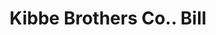 ---
doi: 10.7916/D8JM3NWV
date_other: '1890'
date_other_textual: 1890-1899
form: printed ephemera
genre:
- Invoices
name:
- Kibbe Brothers Co.
object_in_context_url: https://biggert.cul.columbia.edu/items/view/ave_biggert_01859
subject_hierarchical_geographic:
- Springfield, Massachusetts, United States
subject_name:
- Kibbe Brothers Co.
title: Kibbe Brothers Co.. Bill
sort_title: Kibbe Brothers Co.. Bill
call_number: ave_biggert_01859
coordinates:
- 42.112411,-72.547455
pid: ave_biggert_01859
identifiers: ave_biggert_01859
thumbnail: https://derivativo-3.library.columbia.edu/iiif/2/ldpd:490619/full/!256,256/0/native.jpg
permalink: /biggert/ave_biggert_01859/
layout: iiif-image-page
---